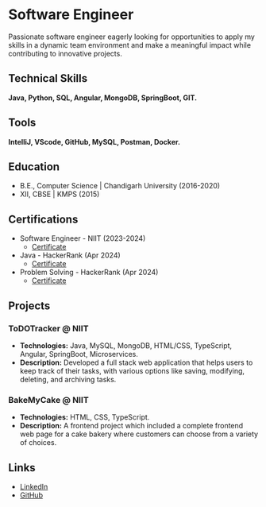 # Software Engineer
Passionate software engineer eagerly looking for opportunities to apply my skills in a dynamic team environment and make a meaningful impact while contributing to innovative projects.

## Technical Skills
**Java, Python, SQL, Angular, MongoDB, SpringBoot, GIT.**

## Tools
**IntelliJ, VScode, GitHub, MySQL, Postman, Docker.**

## Education			        		
- B.E., Computer Science | Chandigarh University (2016-2020)
- XII, CBSE | KMPS (2015)

## Certifications
- Software Engineer - NIIT (2023-2024)
  - [Certificate](/assets/NIIT_Certificate.jpg)
- Java - HackerRank (Apr 2024)
  - [Certificate](https://www.hackerrank.com/certificates/6eaea94f9db0)
- Problem Solving - HackerRank (Apr 2024)
  - [Certificate](https://www.hackerrank.com/certificates/4a74c64a5447)

## Projects
### ToDOTracker @ NIIT
- **Technologies:** Java, MySQL, MongoDB, HTML/CSS, TypeScript, Angular, SpringBoot, Microservices.
- **Description:** Developed a full stack web application that helps users to keep track of their tasks, with various options like saving, modifying, deleting, and archiving tasks.

### BakeMyCake @ NIIT
- **Technologies:** HTML, CSS, TypeScript.
- **Description:** A frontend project which included a complete frontend web page for a cake bakery where customers can choose from a variety of choices.

## Links
- [LinkedIn](https://www.linkedin.com/in/shrivats-mishra/)
- [GitHub](https://github.com/shrivatsam13)
